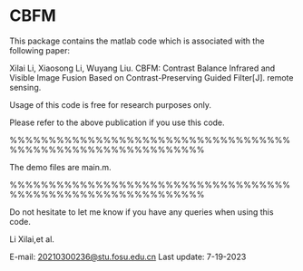 # CBFM
This package contains the matlab code which is associated with the following paper:

Xilai Li, Xiaosong Li, Wuyang Liu. CBFM: Contrast Balance Infrared and Visible Image Fusion Based on Contrast-Preserving Guided Filter[J]. remote sensing.

Usage of this code is free for research purposes only.

Please refer to the above publication if you use this code.

%%%%%%%%%%%%%%%%%%%%%%%%%%%%%%%%%%%%%%%%%%%%%%%%%%%%%%%%%%%%%

The demo files are main.m.

%%%%%%%%%%%%%%%%%%%%%%%%%%%%%%%%%%%%%%%%%%%%%%%%%%%%%%%%%%%%%

Do not hesitate to let me know if you have any queries when using this code.

Li Xilai,et al.

E-mail: 20210300236@stu.fosu.edu.cn Last update: 7-19-2023
